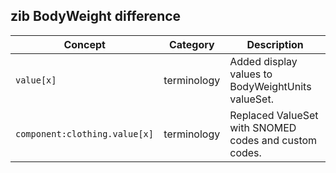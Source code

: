 ## zib BodyWeight difference

| Concept         | Category          | Description                             | 
|-----------------|-------------------|-----------------------------------------|
| `value[x]` | terminology | Added display values to BodyWeightUnits valueSet. | 
| `component:clothing.value[x] `| terminology | Replaced ValueSet with SNOMED codes and custom codes.